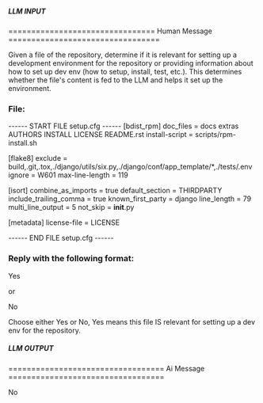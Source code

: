 ##### LLM INPUT #####
================================ Human Message =================================

Given a file of the repository, determine if it is relevant for setting up a development environment for the repository or providing information about how to set up dev env (how to setup, install, test, etc.). This determines whether the file's content is fed to the LLM and helps it set up the environment.

### File:
------ START FILE setup.cfg ------
[bdist_rpm]
doc_files = docs extras AUTHORS INSTALL LICENSE README.rst
install-script = scripts/rpm-install.sh

[flake8]
exclude = build,.git,.tox,./django/utils/six.py,./django/conf/app_template/*,./tests/.env
ignore = W601
max-line-length = 119

[isort]
combine_as_imports = true
default_section = THIRDPARTY
include_trailing_comma = true
known_first_party = django
line_length = 79
multi_line_output = 5
not_skip = __init__.py

[metadata]
license-file = LICENSE

------ END FILE setup.cfg ------

### Reply with the following format:

<rel>Yes</rel>

or

<rel>No</rel>

Choose either Yes or No, Yes means this file IS relevant for setting up a dev env for the repository.

##### LLM OUTPUT #####
================================== Ai Message ==================================

<rel>No</rel>